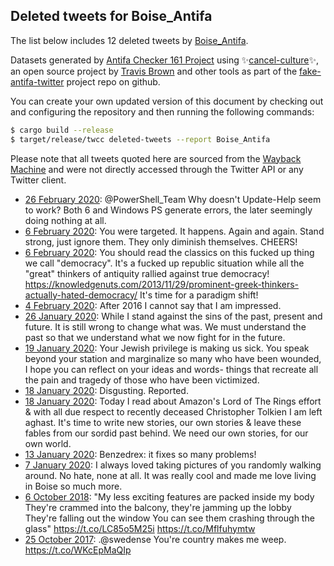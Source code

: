 ## Deleted tweets for Boise_Antifa

The list below includes 12 deleted tweets by
[Boise_Antifa](https://twitter.com/Boise_Antifa).



Datasets generated by [Antifa Checker 161 Project](https://twitter.com/antifacheck161) using ✨[cancel-culture](https://github.com/travisbrown/cancel-culture)✨, an open source project by 
[Travis Brown](https://twitter.com/travisbrown) and other tools as part of the 
[fake-antifa-twitter](https://github.com/antifacheck161/fake-antifa-twitter) project repo on github.

You can create your own updated version of this document by checking out and configuring the
repository and then running the following commands:

```bash
$ cargo build --release
$ target/release/twcc deleted-tweets --report Boise_Antifa
```

Please note that all tweets quoted here are sourced from the
[Wayback Machine](https://web.archive.org) and were not directly accessed through the Twitter API or
any Twitter client.

* [26 February 2020](https://web.archive.org/web/20200226081700/https://twitter.com/Boise_Antifa/status/1232576660655861761): @PowerShell_Team  Why doesn't Update-Help seem to work? Both 6 and Windows PS generate errors, the later seemingly doing nothing at all. <!--1232576660655861761-->
* [ 6 February 2020](https://web.archive.org/web/20200206110306/https://twitter.com/Boise_Antifa/status/1225357019835617280): You were targeted. It happens. Again and again. Stand strong, just ignore them. They only diminish themselves.  CHEERS! <!--1225357019835617280-->
* [ 6 February 2020](https://web.archive.org/web/20200207061306/https://twitter.com/Boise_Antifa/status/1225354400178171905): You should read the classics on this fucked up thing we call "democracy". It's a fucked up republic situation while all the "great" thinkers of antiquity rallied against true democracy!   https://knowledgenuts.com/2013/11/29/prominent-greek-thinkers-actually-hated-democracy/   It's time for a paradigm shift! <!--1225354400178171905-->
* [ 4 February 2020](https://web.archive.org/web/20200204165913/https://twitter.com/Boise_Antifa/status/1224544344717185025): After 2016 I cannot say that I am impressed. <!--1224544344717185025-->
* [26 January 2020](https://web.archive.org/web/20200127021705/https://twitter.com/Boise_Antifa/status/1221341224138706945): While I stand against the sins of the past, present and future. It is still wrong to change what was. We must understand the past so that we understand what we now fight for in the future. <!--1221341224138706945-->
* [19 January 2020](https://web.archive.org/web/20200119181508/https://twitter.com/Boise_Antifa/status/1218764859413692416): Your Jewish privilege is making us sick. You speak beyond your station and marginalize so many who have been wounded, I hope you can reflect on your ideas and words- things that recreate all the pain and tragedy of those who have been victimized. <!--1218764859413692416-->
* [18 January 2020](https://web.archive.org/web/20200119152710/https://twitter.com/Boise_Antifa/status/1218668624082132992): Disgusting. Reported. <!--1218668624082132992-->
* [18 January 2020](https://web.archive.org/web/20200119022346/https://twitter.com/Boise_Antifa/status/1218465902754025472): Today I read about Amazon's Lord of The Rings effort & with all due respect to recently deceased Christopher Tolkien I am left aghast. It's time to write new stories, our own stories & leave these fables from our sordid past behind.  We need our own stories, for our own world. <!--1218465902754025472-->
* [13 January 2020](https://web.archive.org/web/20200115092315/https://twitter.com/Boise_Antifa/status/1216674528085938181): Benzedrex: it fixes so many problems! <!--1216674528085938181-->
* [ 7 January 2020](https://web.archive.org/web/20200114110447/https://twitter.com/Boise_Antifa/status/1214462333717581829): I always loved taking pictures of you randomly walking around. No hate, none at all. It was really cool and made me love living in Boise so much more. <!--1214462333717581829-->
* [ 6 October 2018](https://web.archive.org/web/20181006095133/https://twitter.com/Boise_Antifa/status/1048511068010471424): "My less exciting features are packed inside my body They're crammed into the balcony, they're jamming up the lobby They're falling out the window You can see them crashing through the glass"  https://t.co/LC85o5M25i https://t.co/Mflfuhymtw <!--1048511068010471424-->
* [25 October 2017](https://web.archive.org/web/20171025045415/https://twitter.com/Boise_Antifa/status/923050048505679873): .@swedense You're country makes me weep. https://t.co/WKcEpMaQIp <!--923050048505679873-->
